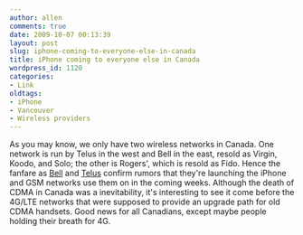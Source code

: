 ```yaml
---
author: allen
comments: true
date: 2009-10-07 00:13:39
layout: post
slug: iphone-coming-to-everyone-else-in-canada
title: iPhone coming to everyone else in Canada
wordpress_id: 1120
categories:
- Link
oldtags:
- iPhone
- Vancouver
- Wireless providers
---
```


As you may know, we only have two wireless networks in Canada. One network is run by Telus in the west and Bell in the east, resold as Virgin, Koodo, and Solo; the other is Rogers', which is resold as Fido. Hence the fanfare as [Bell](http://www.bce.ca/en/news/releases/bm/2009/10/06/75222.html) and [Telus](http://about.telus.com/cgi-bin/media_news_viewer.cgi?news_id=1135&mode=2) confirm rumors that they're launching the iPhone and GSM networks use them on in the coming weeks. Although the death of CDMA in Canada was a inevitability, it's interesting to see it come before the 4G/LTE networks that were supposed to provide an upgrade path for old CDMA handsets. Good news for all Canadians, except maybe people holding their breath for 4G.
